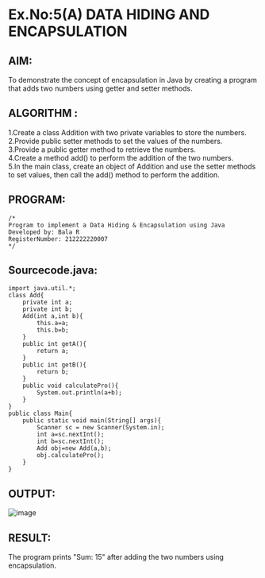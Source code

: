 # Ex.No:5(A)  DATA HIDING AND ENCAPSULATION
## AIM:
To demonstrate the concept of encapsulation in Java by creating a program that adds two numbers using getter and setter methods.
## ALGORITHM :
1.Create a class Addition with two private variables to store the numbers.  
2.Provide public setter methods to set the values of the numbers.  
3.Provide a public getter method to retrieve the numbers.  
4.Create a method add() to perform the addition of the two numbers.  
5.In the main class, create an object of Addition and use the setter methods to set values, then call the add() method to perform the addition.  

## PROGRAM:
 ```
/*
Program to implement a Data Hiding & Encapsulation using Java
Developed by: Bala R
RegisterNumber: 212222220007
*/
```

## Sourcecode.java:
```
import java.util.*;
class Add{
    private int a;
    private int b;
    Add(int a,int b){
        this.a=a;
        this.b=b;
    }
    public int getA(){
        return a;
    }
    public int getB(){
        return b;
    }
    public void calculatePro(){
        System.out.println(a+b);
    }
}
public class Main{
    public static void main(String[] args){
        Scanner sc = new Scanner(System.in);
        int a=sc.nextInt();
        int b=sc.nextInt();
        Add obj=new Add(a,b);
        obj.calculatePro();
    }
}
```

## OUTPUT:

![image](https://github.com/user-attachments/assets/1678aa54-7559-4ab3-9967-6fc152aa6b0f)

## RESULT:

The program prints "Sum: 15" after adding the two numbers using encapsulation.








